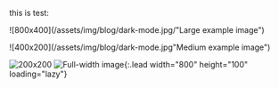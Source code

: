 
this is test:

![800x400](/assets/img/blog/dark-mode.jpg/"Large example image")

![400x200](/assets/img/blog/dark-mode.jpg"Medium example image")

![200x200](https://via.placeholder.com/200x200 "Small example image")
![Full-width image](/assets/img/blog/output_18_0.png/800x100){:.lead width="800" height="100" loading="lazy"}


